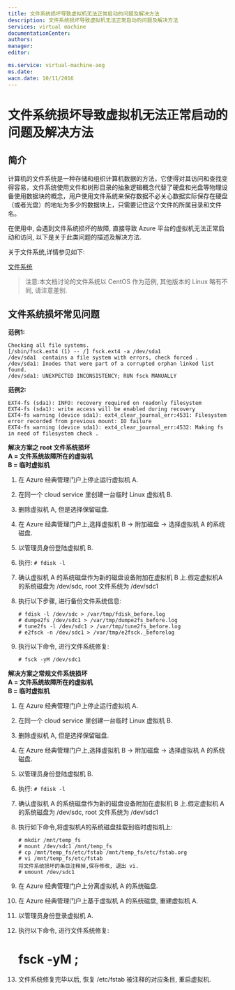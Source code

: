 ```yaml
---
title: 文件系统损坏导致虚拟机无法正常启动的问题及解决方法
description: 文件系统损坏导致虚拟机无法正常启动的问题及解决方法
services: virtual machine
documentationCenter: 
authors: 
manager: 
editor: 

ms.service: virtual-machine-aog
ms.date: 
wacn.date: 10/11/2016
---
```


# 文件系统损坏导致虚拟机无法正常启动的问题及解决方法

## 简介

计算机的文件系统是一种存储和组织计算机数据的方法，它使得对其访问和查找变得容易，文件系统使用文件和树形目录的抽象逻辑概念代替了硬盘和光盘等物理设备使用数据块的概念，用户使用文件系统来保存数据不必关心数据实际保存在硬盘（或者光盘）的地址为多少的数据块上，只需要记住这个文件的所属目录和文件名。

在使用中, 会遇到文件系统损坏的故障, 直接导致 Azure 平台的虚拟机无法正常启动和访问, 以下是关于此类问题的描述及解决方法.

关于文件系统,详情参见如下:

[文件系统](https://zh.wikipedia.org/zh-cn/%E6%96%87%E4%BB%B6%E7%B3%BB%E7%BB%9F)

>注意:本文档讨论的文件系统以 CentOS 作为范例, 其他版本的 Linux 略有不同, 请注意差别.

## 文件系统损坏常见问题

**范例1:**

	Checking all file systems.  
	[/sbin/fsck.ext4 (1) -- /] fsck.ext4 -a /dev/sda1  
	/dev/sda1  contains a file system with errors, check forced .   
	/dev/sda1: Inodes that were part of a corrupted orphan linked list found.   
	/dev/sda1: UNEXPECTED INCONSISTENCY; RUN fsck MANUALLY  

**范例2:**

	EXT4-fs (sda1): INFO: recovery required on readonly filesystem  
	EXT4-fs (sda1): write access will be enabled during recovery  
	EXT4-fs warning (device sda1): ext4_clear_journal_err:4531: Filesystem error recorded from previous mount: IO failure  
	EXT4-fs warning (device sda1): ext4_clear_journal_err:4532: Making fs in need of filesystem check . 

**解决方案之 root 文件系统损坏**  
**A = 文件系统故障所在的虚拟机**  
**B = 临时虚拟机**

 1. 在 Azure 经典管理门户上停止运行虚拟机 A.
 2. 在同一个 cloud service 里创建一台临时 Linux 虚拟机 B.
 3. 删除虚拟机 A, 但是选择保留磁盘.
 4. 在 Azure 经典管理门户上,选择虚拟机 B -> 附加磁盘 -> 选择虚拟机 A 的系统磁盘.
 5. 以管理员身份登陆虚拟机 B.
 6. 执行: `# fdisk -l`
 7. 确认虚拟机 A 的系统磁盘作为新的磁盘设备附加在虚拟机 B 上.假定虚拟机A的系统磁盘为 /dev/sdc, root 文件系统为 /dev/sdc1
 8. 执行以下步骤, 进行备份文件系统信息:  
 
     	# fdisk -l /dev/sdc > /var/tmp/fdisk_before.log  
     	# dumpe2fs /dev/sdc1 > /var/tmp/dumpe2fs_before.log  
     	# tune2fs -l /dev/sdc1 > /var/tmp/tune2fs_before.log  
     	# e2fsck -n /dev/sdc1 > /var/tmp/e2fsck._beforelog  

 9. 执行以下命令, 进行文件系统修复:  
 
 		# fsck -yM /dev/sdc1
 
**解决方案之常规文件系统损坏**  
**A = 文件系统故障所在的虚拟机**  
**B = 临时虚拟机**

 1. 在 Azure 经典管理门户上停止运行虚拟机 A.
 2. 在同一个 cloud service 里创建一台临时 Linux 虚拟机 B.
 3. 删除虚拟机 A, 但是选择保留磁盘.
 4. 在 Azure 经典管理门户上,选择虚拟机 B -> 附加磁盘 -> 选择虚拟机 A 的系统磁盘.
 5. 以管理员身份登陆虚拟机 B.
 6. 执行: `# fdisk -l`
 7. 确认虚拟机 A 的系统磁盘作为新的磁盘设备附加在虚拟机 B 上.假定虚拟机 A 的系统磁盘为 /dev/sdc, root 文件系统为 /dev/sdc1
 8. 执行如下命令,将虚拟机A的系统磁盘挂载到临时虚拟机上: 
 
 		# mkdir /mnt/temp_fs  
 		# mount /dev/sdc1 /mnt/temp_fs  
 		# cp /mnt/temp_fs/etc/fstab /mnt/temp_fs/etc/fstab.org  
 		# vi /mnt/temp_fs/etc/fstab  
 		将文件系统损坏的条目注释掉,保存修改, 退出 vi.  
 		# umount /dev/sdc1

 9. 在 Azure 经典管理门户上分离虚拟机 A 的系统磁盘.
 10. 在 Azure 经典管理门户上基于虚拟机 A 的系统磁盘, 重建虚拟机 A.
 11. 以管理员身份登录虚拟机 A.
 12. 执行以下命令, 进行文件系统修复:  
 
 	 	# fsck -yM <file system>;

 13. 文件系统修复完毕以后, 恢复 /etc/fstab 被注释的对应条目, 重启虚拟机.